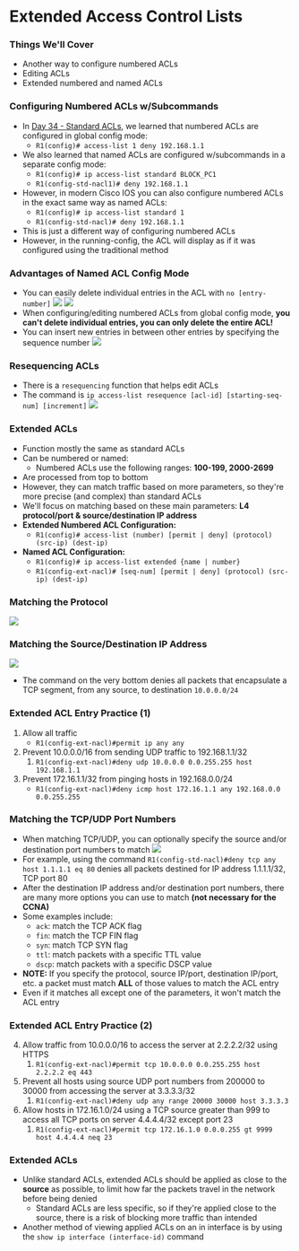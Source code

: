 # Extended Access Control Lists
### Things We'll Cover
- Another way to configure numbered ACLs
- Editing ACLs
- Extended numbered and named ACLs
### Configuring Numbered ACLs w/Subcommands
- In [Day 34 - Standard ACLs](Day%2034%20-%20Standard%20ACLs.md), we learned that numbered ACLs are configured in global config mode:
	- `R1(config)# access-list 1 deny 192.168.1.1`
- We also learned that named ACLs are configured w/subcommands in a separate config mode:
	- `R1(config)# ip access-list standard BLOCK_PC1`
	- `R1(config-std-nacl1)# deny 192.168.1.1`
- However, in modern Cisco IOS you can also configure numbered ACLs in the exact same way as named ACLs:
	- `R1(config)# ip access-list standard 1`
	- `R1(config-std-nacl)# deny 192.168.1.1`
- This is just a different way of configuring numbered ACLs
- However, in the running-config, the ACL will display as if it was configured using the traditional method
### Advantages of Named ACL Config Mode
- You can easily delete individual entries in the ACL with `no [entry-number]`
![](attachments/a68f1b593117c990b13ac4c99b4d7f10.png)
![](attachments/a0810ed0884a42579b7ddf6e5d1e7558.png)
- When configuring/editing numbered ACLs from global config mode, **you can't delete individual entries, you can only delete the entire ACL!**
- You can insert new entries in between other entries by specifying the sequence number
![](attachments/f308b4a181342ec999ee88e233e88de7.png)
### Resequencing ACLs
- There is a `resequencing` function that helps edit ACLs
- The command is `ip access-list resequence [acl-id] [starting-seq-num] [increment]`
![](attachments/979b10ec7c51ccadc2c5171165f5e6fb.png)
### Extended ACLs
- Function mostly the same as standard ACLs
- Can be numbered or named:
	- Numbered ACLs use the following ranges: **100-199, 2000-2699**
- Are processed from top to bottom
- However, they can match traffic based on more parameters, so they're more precise (and complex) than standard ACLs
- We'll focus on matching based on these main parameters: **L4 protocol/port & source/destination IP address**
- **Extended Numbered ACL Configuration:**
	- `R1(config)# access-list (number) [permit | deny] (protocol) (src-ip) (dest-ip)`
- **Named ACL Configuration:**
	- `R1(config)# ip access-list extended {name | number}`
	- `R1(config-ext-nacl)# [seq-num] [permit | deny] (protocol) (src-ip) (dest-ip)`
### Matching the Protocol
![](attachments/aeef8ca680e10bd702ab6653cea9b5ee.png)
### Matching the Source/Destination IP Address
![](attachments/409b900e48d2aff5e470c0ce7645875c.png)
- The command on the very bottom denies all packets that encapsulate a TCP segment, from any source, to destination `10.0.0.0/24`
### Extended ACL Entry Practice (1)
1. Allow all traffic
	- `R1(config-ext-nacl)#permit ip any any`
2. Prevent 10.0.0.0/16 from sending UDP traffic to 192.168.1.1/32
	1. `R1(config-ext-nacl)#deny udp 10.0.0.0 0.0.255.255 host 192.168.1.1`
3. Prevent 172.16.1.1/32 from pinging hosts in 192.168.0.0/24
	-  `R1(config-ext-nacl)#deny icmp host 172.16.1.1 any 192.168.0.0 0.0.255.255`
### Matching the TCP/UDP Port Numbers
- When matching TCP/UDP, you can optionally specify the source and/or destination port numbers to match
![](attachments/d10f1c54fb181cc0592c289fb4a02a8e.png)
- For example, using the command `R1(config-std-nacl)#deny tcp any host 1.1.1.1 eq 80` denies all packets destined for IP address 1.1.1.1/32, TCP port 80
- After the destination IP address and/or destination port numbers, there are many more options you can use to match **(not necessary for the CCNA)**
- Some examples include:
	- `ack`: match the TCP ACK flag
	- `fin`: match the TCP FIN flag
	- `syn`: match TCP SYN flag
	- `ttl`: match packets with a specific TTL value
	- `dscp`: match packets with a specific DSCP value
- **NOTE:** If you specify the protocol, source IP/port, destination IP/port, etc. a packet must match **ALL** of those values to match the ACL entry
- Even if it matches all except one of the parameters, it won't match the ACL entry
### Extended ACL Entry Practice (2)
4. Allow traffic from 10.0.0.0/16 to access the server at 2.2.2.2/32 using HTTPS
	1. `R1(config-ext-nacl)#permit tcp 10.0.0.0 0.0.255.255 host 2.2.2.2 eq 443`
5. Prevent all hosts using source UDP port numbers from 200000 to 30000 from accessing the server at 3.3.3.3/32
	1. `R1(config-ext-nacl)#deny udp any range 20000 30000 host 3.3.3.3`
6. Allow hosts in 172.16.1.0/24 using a TCP source greater than 999 to access all TCP ports on server 4.4.4.4/32 except port 23
	1. `R1(config-ext-nacl)#permit tcp 172.16.1.0 0.0.0.255 gt 9999 host 4.4.4.4 neq 23`
### Extended ACLs
- Unlike standard ACLs, extended ACLs should be applied as close to the **source** as possible, to limit how far the packets travel in the network before being denied
	- Standard ACLs are less specific, so if they're applied close to the source, there is a risk of blocking more traffic than intended
- Another method of viewing applied ACLs on an in interface is by using the  `show ip interface (interface-id)` command